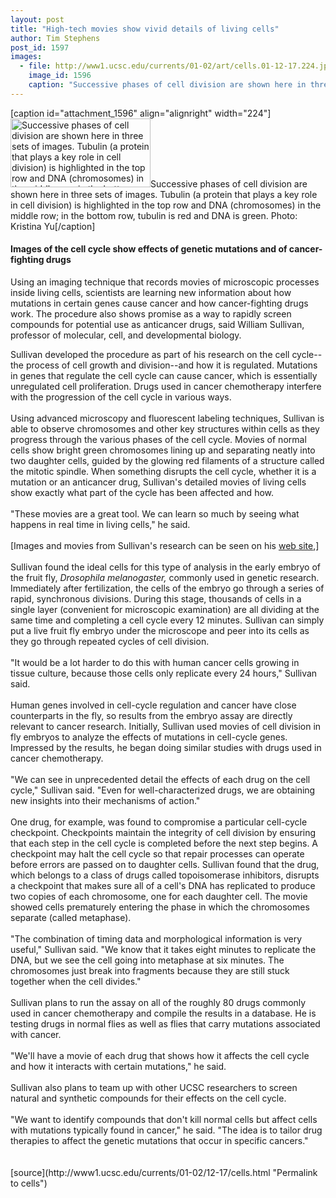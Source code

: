 ```yaml
---
layout: post
title: "High-tech movies show vivid details of living cells"
author: Tim Stephens
post_id: 1597
images:
  - file: http://www1.ucsc.edu/currents/01-02/art/cells.01-12-17.224.jpg
    image_id: 1596
    caption: "Successive phases of cell division are shown here in three sets of images. Tubulin (a protein that plays a key role in cell division) is highlighted in the top row and DNA (chromosomes) in the middle row; in the bottom row, tubulin is red and DNA is green. Photo: Kristina Yu"
---
```


[caption id="attachment_1596" align="alignright" width="224"]<a href="http://localhost/mysite/wp-content/uploads/2001/12/cells.01-12-17.224.jpg"><img class="size-full wp-image-1596" src="http://localhost/mysite/wp-content/uploads/2001/12/cells.01-12-17.224.jpg" alt="Successive phases of cell division are shown here in three sets of images. Tubulin (a protein that plays a key role in cell division) is highlighted in the top row and DNA (chromosomes) in the middle row; in the bottom row, tubulin is red and DNA is green. Photo: Kristina Yu" width="224" height="110" /></a>Successive phases of cell division are shown here in three sets of images. Tubulin (a protein that plays a key role in cell division) is highlighted in the top row and DNA (chromosomes) in the middle row; in the bottom row, tubulin is red and DNA is green. Photo: Kristina Yu[/caption]
<h4>
  <b>Images of the cell cycle show effects of genetic mutations and of cancer-fighting drugs</b>
</h4>
<p>
  Using an imaging technique that records movies of microscopic processes inside living cells, scientists are learning new information about how mutations in certain genes cause cancer and how cancer-fighting drugs work. The procedure also shows promise as a way to rapidly screen compounds for potential use as anticancer drugs, said William Sullivan, professor of molecular, cell, and developmental biology.
</p>Sullivan developed the procedure as part of his research on the cell cycle--the process of cell growth and division--and how it is regulated. Mutations in genes that regulate the cell cycle can cause cancer, which is essentially unregulated cell proliferation. Drugs used in cancer chemotherapy interfere with the progression of the cell cycle in various ways.<br>
<br>
Using advanced microscopy and fluorescent labeling techniques, Sullivan is able to observe chromosomes and other key structures within cells as they progress through the various phases of the cell cycle. Movies of normal cells show bright green chromosomes lining up and separating neatly into two daughter cells, guided by the glowing red filaments of a structure called the mitotic spindle. When something disrupts the cell cycle, whether it is a mutation or an anticancer drug, Sullivan's detailed movies of living cells show exactly what part of the cycle has been affected and how.<br>
<br>
"These movies are a great tool. We can learn so much by seeing what happens in real time in living cells," he said.<br>
<br>
[Images and movies from Sullivan's research can be seen on his <a href="http://www.biology.ucsc.edu/people/sullivan/index.html">web site</a>,] <b><br>
<br></b>Sullivan found the ideal cells for this type of analysis in the early embryo of the fruit fly, <i>Drosophila melanogaster,</i> commonly used in genetic research. Immediately after fertilization, the cells of the embryo go through a series of rapid, synchronous divisions. During this stage, thousands of cells in a single layer (convenient for microscopic examination) are all dividing at the same time and completing a cell cycle every 12 minutes. Sullivan can simply put a live fruit fly embryo under the microscope and peer into its cells as they go through repeated cycles of cell division.<br>
<br>
"It would be a lot harder to do this with human cancer cells growing in tissue culture, because those cells only replicate every 24 hours," Sullivan said.<br>
<br>
Human genes involved in cell-cycle regulation and cancer have close counterparts in the fly, so results from the embryo assay are directly relevant to cancer research. Initially, Sullivan used movies of cell division in fly embryos to analyze the effects of mutations in cell-cycle genes. Impressed by the results, he began doing similar studies with drugs used in cancer chemotherapy.<br>
<br>
"We can see in unprecedented detail the effects of each drug on the cell cycle," Sullivan said. "Even for well-characterized drugs, we are obtaining new insights into their mechanisms of action."<br>
<br>
One drug, for example, was found to compromise a particular cell-cycle checkpoint. Checkpoints maintain the integrity of cell division by ensuring that each step in the cell cycle is completed before the next step begins. A checkpoint may halt the cell cycle so that repair processes can operate before errors are passed on to daughter cells. Sullivan found that the drug, which belongs to a class of drugs called topoisomerase inhibitors, disrupts a checkpoint that makes sure all of a cell's DNA has replicated to produce two copies of each chromosome, one for each daughter cell. The movie showed cells prematurely entering the phase in which the chromosomes separate (called metaphase).<br>
<br>
"The combination of timing data and morphological information is very useful," Sullivan said. "We know that it takes eight minutes to replicate the DNA, but we see the cell going into metaphase at six minutes. The chromosomes just break into fragments because they are still stuck together when the cell divides."<br>
<br>
Sullivan plans to run the assay on all of the roughly 80 drugs commonly used in cancer chemotherapy and compile the results in a database. He is testing drugs in normal flies as well as flies that carry mutations associated with cancer.<br>
<br>
"We'll have a movie of each drug that shows how it affects the cell cycle and how it interacts with certain mutations," he said.<br>
<br>
Sullivan also plans to team up with other UCSC researchers to screen natural and synthetic compounds for their effects on the cell cycle.<br>
<br>
"We want to identify compounds that don't kill normal cells but affect cells with mutations typically found in cancer," he said. "The idea is to tailor drug therapies to affect the genetic mutations that occur in specific cancers."<br>
<br>
<br>
[source](http://www1.ucsc.edu/currents/01-02/12-17/cells.html "Permalink to cells")

